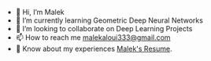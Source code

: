 - 👋 Hi, I’m Malek
- 🌱 I’m currently learning Geometric Deep Neural Networks
- 💞️ I’m looking to collaborate on Deep Learning Projects
- 📫 How to reach me [malekaloui333@gmail.com](mailto:malekaloui333@gmail.com)
- 📄 Know about my experiences [Malek's Resume](https://drive.google.com/file/d/1hZbfwvxBRz5W2L6-9TTL8bRbvGwVI45V/view?usp=sharing).



<!---
malekalouiii/malekalouiii is a ✨ special ✨ repository because its `README.md` (this file) appears on your GitHub profile.
You can click the Preview link to take a look at your changes.
--->
